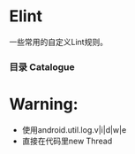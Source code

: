 # Elint

一些常用的自定义Lint规则。

### 目录 Catalogue

# Warning:
- 使用android.util.log.v|i|d|w|e
- 直接在代码里new Thread
